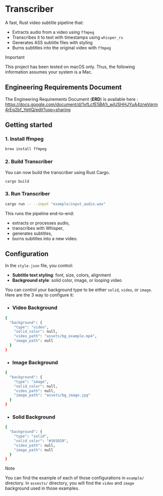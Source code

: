 # Transcriber

A fast, Rust video subtitle pipeline that:

- Extracts audio from a video using `ffmpeg`
- Transcribes it to text with timestamps using `whisper_rs`
- Generates ASS subtitle files with styling
- Burns subtitles into the original video with `ffmpeg`

> [!IMPORTANT]
>
> This project has been tested on macOS only. Thus, the following information assumes your system is a Mac.

## Engineering Requirements Document
The Engineering Requirements Document (**ERD**) is available here : https://docs.google.com/document/d/1xfLcfE5BA1i_wjUSHHJYuA4zneVqrm4rEg2bf_YeltQ/edit?usp=sharing

## Getting started

### 1. Install ffmpeg
```bash
brew install ffmpeg
```

### 2. Build Transcriber
You can now build the transcriber using Rust Cargo.
```bash
cargo build
```

### 3. Run Transcriber
```bash
cargo run -- --input "example/input_audio.wav"
```

This runs the pipeline end-to-end:
- extracts or processes audio,
- transcribes with Whisper,
- generates subtitles,
- burns subtitles into a new video.

## Configuration
In the `style.json` file, you control:
- **Subtitle text styling**: font, size, colors, alignment
- **Background style**: solid color, image, or looping video

You can control your background type to be either `solid`, `video`, or `image`. Here are the 3 way to configure it:

- ### Video Background
```bash
{
  "background": {
    "type": "video",
    "solid_color": null,
    "video_path": "assets/bg_example.mp4",
    "image_path": null
  }
}
```
- ### Image Background
```bash
{
  "background": {
    "type": "image",
    "solid_color": null,
    "video_path": null,
    "image_path": "assets/bg_image.jpg"
  }
}
```
- ### Solid Background
```bash
{
  "background": {
    "type": "solid",
    "solid_color": "#101020",
    "video_path": null,
    "image_path": null
  }
}
```

> [!NOTE]
>
> You can find the example of each of those configurations in `example/` directory. In `assests/` directory, you will find the `video` and `image` background used in those examples.